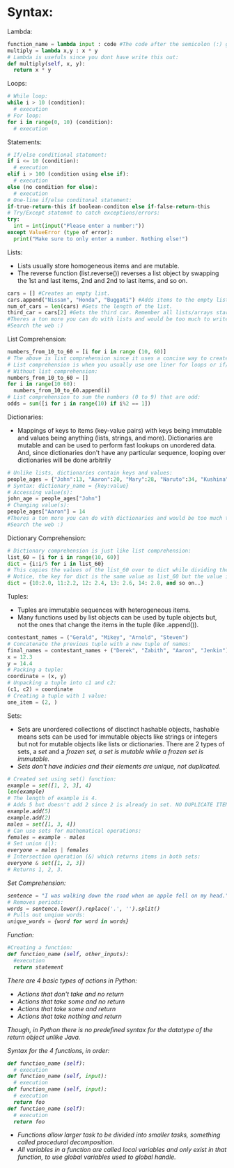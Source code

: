 # Syntax:
Lambda:
```python
function_name = lambda input : code #The code after the semicolon (:) gets returned.
multiply = lambda x,y : x * y
# Lambda is usefuls since you dont have write this out:
def multiply(self, x, y):
  return x * y
```
Loops:
```python
# While loop:
while i > 10 (condition):
  # execution
# For loop:
for i in range(0, 10) (condition):
  # execution
```
Statements:
```python
# If/else conditional statement:
if i <= 10 (condition):
  # execution
elif i > 100 (condition using else if):
  # execution
else (no condition for else):
  # execution
# One-line if/else conditonal statement:
if-true-return-this if boolean-conditon else if-false-return-this
# Try/Except statemnt to catch exceptions/errors:
try:
  int = int(input("Please enter a number:"))
except ValueError (type of error):
  print("Make sure to only enter a number. Nothing else!")
```
Lists:
* Lists usually store homogeneous items and are mutable. 
* The reverse function (list.reverse()) reverses a list object by swapping the 1st and last items, 2nd and 2nd to last items, and so on.
```python
cars = [] #Creates an empty list.
cars.append("Nissan", "Honda", "Buggati") #Adds items to the empty list.
num_of_cars = len(cars) #Gets the length of the list.
third_car = cars[2] #Gets the third car. Remember all lists/arrays start at 0.
#Theres a ton more you can do with lists and would be too much to write down here.
#Search the web :)
```
List Comprehension:
```python
numbers_from_10_to_60 = [i for i in range (10, 60)]
# The above is list comprehension since it uses a concise way to create a list.
# List comprehension is when you usually use one liner for loops or if/else loops to create a concise list.
# Without list comprehension:
numbers_from_10_to_60 = []
for i in range(10 60):
  numbers_from_10_to_60.append(i)
# List comprehension to sum the numbers (0 to 9) that are odd:
odds = sum([i for i in range(10) if i%2 == 1])
```
Dictionaries:
* Mappings of keys to items (key-value pairs) with keys being immutable and values being anything (lists, strings, and more). Dictionaries are mutable and can be used to perform fast lookups on unordered data. And, since dictionaries don't have any particular sequence, looping over dictionaries will be done arbitrily
```python
# Unlike lists, dictionaries contain keys and values:
people_ages = {"John":13, "Aaron":20, "Mary":28, "Naruto":34, "Kushina":50}
# Syntax: dictionary_name = {key:value}
# Accessing value(s):
john_age = people_ages["John"]
# Changing value(s):
people_ages["Aaron"] = 14
#Theres a ton more you can do with dictionaries and would be too much to write down here.
#Search the web :)
```
Dictionary Comprehension:
```python
# Dictionary comprehension is just like list comprehension:
list_60 = [i for i in range(10, 60)]
dict = {i:i/5 for i in list_60}
# This copies the values of the list_60 over to dict while dividing them by 2.
# Notice, the key for dict is the same value as list_60 but the value is the key divide by 2:
dict = {10:2.0, 11:2.2, 12: 2.4, 13: 2.6, 14: 2.8, and so on..}
```
Tuples:
* Tuples are immutable sequences with heterogeneous items.
* Many functions used by list objects can be used by tuple objects but, not the ones that change the items in the tuple (like .append()).
```python
contestant_names = ("Gerald", "Mikey", "Arnold", "Steven")
# Concatenate the previous tuple with a new tuple of names:
final_names = contestant_names + ("Derek", "Zabith", "Aaron", "Jenkin")
x = 12.3
y = 14.4
# Packing a tuple:
coordinate = (x, y)
# Unpacking a tuple into c1 and c2:
(c1, c2) = coordinate
# Creating a tuple with 1 value:
one_item = (2, )
```
Sets:
* Sets are unordered collections of disctinct hashable objects, hashable means sets can be used for immutable objects like strings or integers but not for mutable objects like lists or dictionaries. There are 2 types of sets, a <em>set</em> and a <em>frozen set</set>, a set is mutable while a frozen set is immutable.
* Sets don't have indicies and their elements are unique, not duplicated.
```python
# Created set using set() function:
example = set([1, 2, 3], 4)
len(example)
# The length of example is 4.
# Adds 5 but doesn't add 2 since 2 is already in set. NO DUPLICATE ITEMS:
example.add(5)
example.add(2)
males = set([1, 3, 4])
# Can use sets for mathematical operations:
females = example - males
# Set union (|):
everyone = males | females
# Intersection operation (&) which returns items in both sets:
everyone & set([1, 2, 3])
# Returns 1, 2, 3.
```
Set Comprehension:
```python
sentence = "I was walking down the road when an apple fell on my head."
# Removes periods:
words = sentence.lower().replace('.', '').split()
# Pulls out unqiue words:
unique_words = {word for word in words}
```
Function:
```python
#Creating a function:
def function_name (self, other_inputs):
  #execution
  return statement
```
There are 4 basic types of actions in Python: 
 * Actions that don't take and no return
 * Actions that take some and no return
 * Actions that take some and return
 * Actions that take nothing and return
 
Though, in Python there is no predefined syntax for the datatype of the return object unlike Java.

Syntax for the 4 functions, in order:
```python
def function_name (self):
  # execution
def function_name (self, input):
  # execution
def function_name (self, input):
  # execution
  return foo
def function_name (self):
  # execution
  return foo
```
* Functions allow larger task to be divided into smaller tasks, something called *procedural decomposition*.
* All variables in a function are called *local variables* and only exist in that function, to use *global variables* used to global handle.
